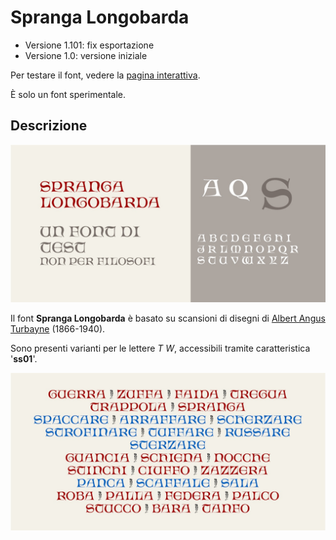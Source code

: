 # Spranga Longobarda
- Versione 1.101: fix esportazione
- Versione 1.0: versione iniziale

Per testare il font, vedere la [pagina interattiva](https://m-casanova.github.io/SprangaLongobarda/).

È solo un font sperimentale.

## Descrizione
![image](images/spranga_1.jpg)

Il font **Spranga Longobarda** è basato su scansioni di disegni di [Albert Angus Turbayne](https://catalog.hathitrust.org/Record/103060432) (1866-1940).

Sono presenti varianti per le lettere _T W_, accessibili tramite caratteristica '**ss01**'.

![image](images/spranga_2.jpg)
